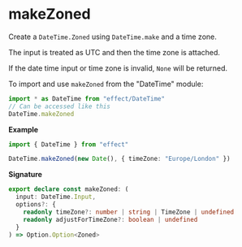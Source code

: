 # makeZoned

Create a `DateTime.Zoned` using `DateTime.make` and a time zone.

The input is treated as UTC and then the time zone is attached.

If the date time input or time zone is invalid, `None` will be returned.

To import and use `makeZoned` from the "DateTime" module:

```ts
import * as DateTime from "effect/DateTime"
// Can be accessed like this
DateTime.makeZoned
```

**Example**

```ts
import { DateTime } from "effect"

DateTime.makeZoned(new Date(), { timeZone: "Europe/London" })
```

**Signature**

```ts
export declare const makeZoned: (
  input: DateTime.Input,
  options?: {
    readonly timeZone?: number | string | TimeZone | undefined
    readonly adjustForTimeZone?: boolean | undefined
  }
) => Option.Option<Zoned>
```
